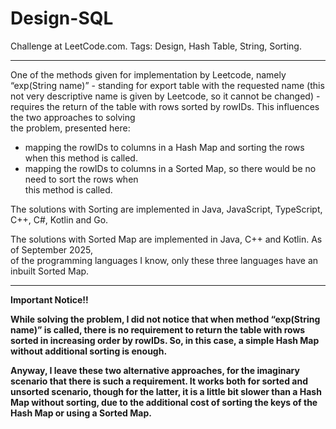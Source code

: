 # Design-SQL
Challenge at LeetCode.com. Tags: Design, Hash Table, String, Sorting.

-----------------------------------------------------------------------------------------------------------------------------------------------

One of the methods given for implementation by Leetcode, namely “exp(String name)” - standing for export table with the requested name (this not very descriptive name is given by Leetcode, so it cannot be changed) - requires the return of the table with rows sorted by rowIDs. This influences the two approaches to solving<br/> the problem, presented here: 

- mapping the rowIDs to columns in a Hash Map and sorting the rows when this method is called.
- mapping the rowIDs to columns in a Sorted Map, so there would be no need to sort the rows when<br/> this method is called.


The solutions with Sorting are implemented in Java, JavaScript, TypeScript, C++, C#, Kotlin and Go.

The solutions with Sorted Map are implemented in Java, C++ and Kotlin. As of September 2025,<br/> of the programming languages I know, only these three languages have an inbuilt Sorted Map.

---------------------------------------------------------------------------------------------

**Important Notice!!**

**While solving the problem, I did not notice that when method “exp(String name)” is called, there is no requirement to return the table with rows sorted in increasing order by rowIDs. So, in this case, a simple Hash Map without additional sorting is enough.** 

**Anyway, I leave these two alternative approaches, for the imaginary scenario that there is such a requirement. It works both for sorted and unsorted scenario, though for the latter, it is a little bit slower than a Hash Map without sorting, due to the additional cost of sorting the keys of the Hash Map or using a Sorted Map.**

